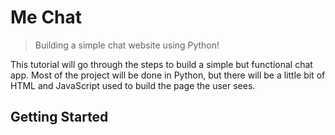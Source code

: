 # Me Chat

> Building a simple chat website using Python!

This tutorial will go through the steps to build a simple but functional chat app. Most of the project will be done in Python, but there will be a little bit of HTML and JavaScript used to build the page the user sees.

## Getting Started
